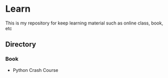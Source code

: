 # Learn
This is my repository for keep learning material such as online class, book, etc

## Directory

### Book
- Python Crash Course 